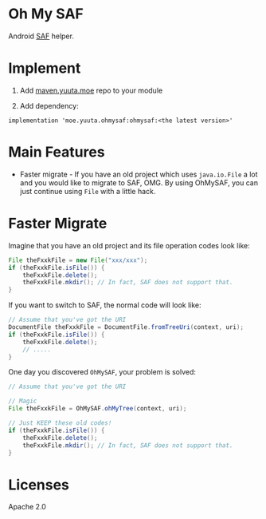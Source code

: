 # Oh My SAF

Android [SAF](https://developer.android.com/guide/topics/providers/document-provider) helper.

# Implement

1. Add [maven.yuuta.moe](https://maven.yuuta.moe) repo to your module

2. Add dependency:

```grooxy
implementation 'moe.yuuta.ohmysaf:ohmysaf:<the latest version>'
```

# Main Features

* Faster migrate - If you have an old project which uses `java.io.File` a lot and you would like to migrate to SAF, OMG. By using OhMySAF, you can just continue using `File` with a little hack.

# Faster Migrate

Imagine that you have an old project and its file operation codes look like:

```java
File theFxxkFile = new File("xxx/xxx");
if (theFxxkFile.isFile()) {
    theFxxkFile.delete();
    theFxxkFile.mkdir(); // In fact, SAF does not support that.
}
```

If you want to switch to SAF, the normal code will look like:

```java
// Assume that you've got the URI
DocumentFile theFxxkFile = DocumentFile.fromTreeUri(context, uri);
if (theFxxkFile.isFile()) {
    theFxxkFile.delete();
    // .....
}
```

One day you discovered `OhMySAF`, your problem is solved:

```java
// Assume that you've got the URI

// Magic
File theFxxkFile = OhMySAF.ohMyTree(context, uri);

// Just KEEP these old codes!
if (theFxxkFile.isFile()) {
    theFxxkFile.delete();
    theFxxkFile.mkdir(); // In fact, SAF does not support that.
}
```

# Licenses

Apache 2.0